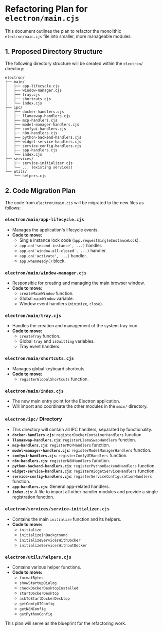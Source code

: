 # Refactoring Plan for `electron/main.cjs`

This document outlines the plan to refactor the monolithic `electron/main.cjs` file into smaller, more manageable modules.

## 1. Proposed Directory Structure

The following directory structure will be created within the `electron/` directory:

```
electron/
├── main/
│   ├── app-lifecycle.cjs
│   ├── window-manager.cjs
│   ├── tray.cjs
│   ├── shortcuts.cjs
│   └── index.cjs
├── ipc/
│   ├── docker-handlers.cjs
│   ├── llamaswap-handlers.cjs
│   ├── mcp-handlers.cjs
│   ├── model-manager-handlers.cjs
│   ├── comfyui-handlers.cjs
│   ├── n8n-handlers.cjs
│   ├── python-backend-handlers.cjs
│   ├── widget-service-handlers.cjs
│   ├── service-config-handlers.cjs
│   ├── app-handlers.cjs
│   └── index.cjs
├── services/
│   ├── service-initializer.cjs
│   └── ... (existing services)
└── utils/
    └── helpers.cjs
```

## 2. Code Migration Plan

The code from `electron/main.cjs` will be migrated to the new files as follows:

### `electron/main/app-lifecycle.cjs`
- Manages the application's lifecycle events.
- **Code to move:**
  - Single instance lock code (`app.requestSingleInstanceLock`).
  - `app.on('second-instance', ...)` handler.
  - `app.on('window-all-closed', ...)` handler.
  - `app.on('activate', ...)` handler.
  - `app.whenReady()` block.

### `electron/main/window-manager.cjs`
- Responsible for creating and managing the main browser window.
- **Code to move:**
  - `createMainWindow` function.
  - Global `mainWindow` variable.
  - Window event handlers (`minimize`, `close`).

### `electron/main/tray.cjs`
- Handles the creation and management of the system tray icon.
- **Code to move:**
  - `createTray` function.
  - Global `tray` and `isQuitting` variables.
  - Tray event handlers.

### `electron/main/shortcuts.cjs`
- Manages global keyboard shortcuts.
- **Code to move:**
  - `registerGlobalShortcuts` function.

### `electron/main/index.cjs`
- The new main entry point for the Electron application.
- Will import and coordinate the other modules in the `main/` directory.

### `electron/ipc/` Directory
- This directory will contain all IPC handlers, separated by functionality.
- **`docker-handlers.cjs`**: `registerDockerContainerHandlers` function.
- **`llamaswap-handlers.cjs`**: `registerLlamaSwapHandlers` function.
- **`mcp-handlers.cjs`**: `registerMCPHandlers` function.
- **`model-manager-handlers.cjs`**: `registerModelManagerHandlers` function.
- **`comfyui-handlers.cjs`**: `registerComfyUIHandlers` function.
- **`n8n-handlers.cjs`**: `registerN8NHandlers` function.
- **`python-backend-handlers.cjs`**: `registerPythonBackendHandlers` function.
- **`widget-service-handlers.cjs`**: `registerWidgetServiceHandlers` function.
- **`service-config-handlers.cjs`**: `registerServiceConfigurationHandlers` function.
- **`app-handlers.cjs`**: General app-related handlers.
- **`index.cjs`**: A file to import all other handler modules and provide a single registration function.

### `electron/services/service-initializer.cjs`
- Contains the main `initialize` function and its helpers.
- **Code to move:**
  - `initialize`
  - `initializeInBackground`
  - `initializeServicesWithDocker`
  - `initializeServicesWithoutDocker`

### `electron/utils/helpers.cjs`
- Contains various helper functions.
- **Code to move:**
  - `formatBytes`
  - `showStartupDialog`
  - `checkDockerDesktopInstalled`
  - `startDockerDesktop`
  - `askToStartDockerDesktop`
  - `getComfyUIConfig`
  - `getN8NConfig`
  - `getPythonConfig`

This plan will serve as the blueprint for the refactoring work.